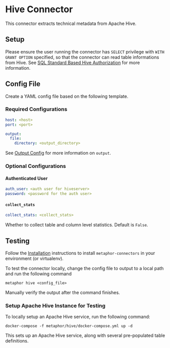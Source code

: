 # Hive Connector

This connector extracts technical metadata from Apache Hive.

## Setup

Please ensure the user running the connector has `SELECT` privilege with `WITH GRANT OPTION` specified, so that the connector can read table informations from Hive. See [SQL Standard Based Hive Authorization](https://cwiki.apache.org/confluence/display/Hive/SQL+Standard+Based+Hive+Authorization) for more information.

## Config File

Create a YAML config file based on the following template.

### Required Configurations

```yaml
host: <host>
port: <port>

output:
  file:
    directory: <output_directory>
```

See [Output Config](../common/docs/output.md) for more information on `output`.

### Optional Configurations

#### Authenticated User

```yaml
auth_user: <auth user for hiveserver>
password: <password for the auth user>
```

#### `collect_stats`

```yaml
collect_stats: <collect_stats>
```

Whether to collect table and column level statistics. Default is `False`.

## Testing

Follow the [Installation](../../README.md) instructions to install `metaphor-connectors` in your environment (or virtualenv).

To test the connector locally, change the config file to output to a local path and run the following command

```shell
metaphor hive <config_file>
```

Manually verify the output after the command finishes.

### Setup Apache Hive Instance for Testing

To locally setup an Apache Hive service, run the following command:

```shell
docker-compose -f metaphor/hive/docker-compose.yml up -d
```

This sets up an Apache Hive service, along with several pre-populated table definitions.

